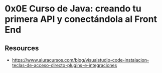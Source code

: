 # 0x0E Curso de Java: creando tu primera API y conectándola al Front End
## Resources
- https://www.aluracursos.com/blog/visualstudio-code-instalacion-teclas-de-acceso-directo-plugins-e-integraciones

